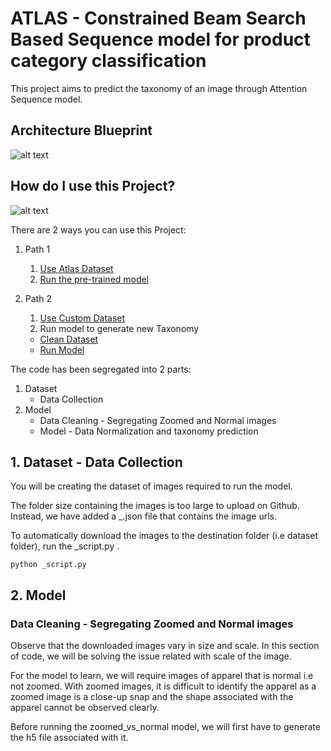 # ATLAS - Constrained Beam Search Based Sequence model for product category classification

This project aims to predict the taxonomy of an image through Attention Sequence model.

## Architecture Blueprint
![alt text](https://github.com/vumaasha/Atlas/blob/master/img/blueprint.png "Architecture")

## How do I use this Project?
![alt text](https://github.com/vumaasha/Atlas/blob/master/img/Path.png "Path")

There are 2 ways you can use this Project:

1. Path 1
    1. [Use Atlas Dataset](https://github.com/vumaasha/Atlas/blob/master/dataset/README.md)
    2. [Run the pre-trained model](../blob/master/models/apparel_classification/README.md)

2. Path 2
    1. [Use Custom Dataset](../blob/master/dataset/README.md)
    2. Run model to generate new Taxonomy
      * [Clean Dataset](../blob/master/models/normal_vs_zoomed/README.md)
      * [Run Model](../blob/master/models/apparel_classification/README.md)
      
    
The code has been segregated into 2 parts:
1. Dataset 
    - Data Collection
2. Model
    - Data Cleaning - Segregating Zoomed and Normal images
    - Model - Data Normalization and taxonomy prediction


## 1. Dataset - Data Collection
You will be creating the dataset of images required to run the model.

The folder size containing the images is too large to upload on Github. Instead, we have added a _.json file that contains the image urls. 

To automatically download the images to the destination folder (i.e dataset folder), run the _script.py .

`python _script.py`

## 2. Model
### Data Cleaning - Segregating Zoomed and Normal images
Observe that the downloaded images vary in size and scale. In this section of code, we will be solving the issue related with scale of the image. 

For the model to learn, we will require images of apparel that is normal i.e not zoomed. With zoomed images, it is difficult to identify the apparel as a zoomed image is a close-up snap and the shape associated with the apparel cannot be observed clearly.

Before running the zoomed_vs_normal model, we will first have to generate the h5 file associated with it. 
